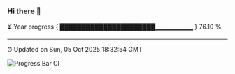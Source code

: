 ### Hi there 👋

⏳ Year progress { ██████████████████████▁▁▁▁▁▁▁▁ } 76.10 %

---

⏰ Updated on Sun, 05 Oct 2025 18:32:54 GMT

![Progress Bar CI](https://github.com/DhruviPatel157/GitHub-Actions-Demo/workflows/Progress%20Bar%20CI/badge.svg)
